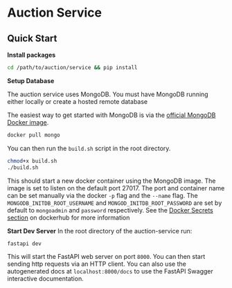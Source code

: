 # Auction Service

## Quick Start

**Install packages**

```bash
cd /path/to/auction/service && pip install
```

**Setup Database**

The auction service uses MongoDB. You must have MongoDB running either locally or create a hosted remote database

The easiest way to get started with MongoDB is via the [official MongoDB Docker
image](https://hub.docker.com/_/mongo).

```bash
docker pull mongo
```

You can then run the `build.sh` script in the root directory.

```bash
chmod+x build.sh
./build.sh
```

This should start a new docker container using the MongoDB image. The image is
set to listen on the default port 27017. The port and container name can be set
manually via the docker `-p` flag and the `--name` flag. The
`MONGODB_INITDB_ROOT_USERNAME` and `MONGOD_INITDB_ROOT_PASSWORD` are set by
default to `mongoadmin` and `password` respectively.
See the [Docker Secrets section](https://hub.docker.com/_/mongo) on dockerhub for more information

**Start Dev Server**
In the root directory of the auction-service run:

```bash
fastapi dev
```

This will start the FastAPI web server on port `8000`. You can then start
sending http requests via an HTTP client. You can also use the autogenerated
docs at `localhost:8000/docs` to use the FastAPI Swagger interactive documentation.
